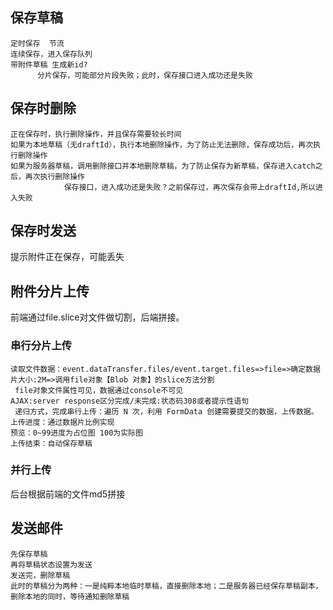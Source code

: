 ## 保存草稿 ##
    定时保存  节流
    连续保存，进入保存队列
    带附件草稿 生成新id?
          分片保存，可能部分片段失败；此时，保存接口进入成功还是失败
## 保存时删除 ##
    正在保存时，执行删除操作，并且保存需要较长时间
    如果为本地草稿（无draftId），执行本地删除操作，为了防止无法删除，保存成功后，再次执行删除操作
    如果为服务器草稿，调用删除接口并本地删除草稿，为了防止保存为新草稿，保存进入catch之后，再次执行删除操作
                保存接口，进入成功还是失败？之前保存过，再次保存会带上draftId,所以进入失败

## 保存时发送 ##
提示附件正在保存，可能丢失


## 附件分片上传 ##
前端通过file.slice对文件做切割，后端拼接。
### 串行分片上传 ###
    读取文件数据：event.dataTransfer.files/event.target.files=>file=>确定数据片大小:2M=>调用file对象【Blob 对象】的slice方法分割
     file对象文件属性可见，数据通过console不可见
    AJAX:server response区分完成/未完成:状态码308或者提示性语句
     递归方式，完成串行上传：遍历 N 次，利用 FormData 创建需要提交的数据，上传数据。
    上传进度：通过数据片比例实现
    预览：0~99进度为占位图 100为实际图
    上传结束：自动保存草稿

### 并行上传 ###
后台根据前端的文件md5拼接


## 发送邮件 ##
    先保存草稿
    再将草稿状态设置为发送
    发送完，删除草稿
    此时的草稿分为两种：一是纯粹本地临时草稿，直接删除本地；二是服务器已经保存草稿副本，删除本地的同时，等待通知删除草稿